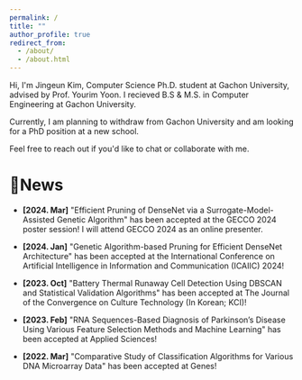 ```yaml
---
permalink: /
title: ""
author_profile: true
redirect_from: 
  - /about/
  - /about.html
---
```


Hi, I'm Jingeun Kim, Computer Science Ph.D. student at Gachon University, advised by Prof. Yourim Yoon.
I recieved B.S & M.S. in Computer Engineering at Gachon University.

Currently, I am planning to withdraw from Gachon University and am looking for a PhD position at a new school.

Feel free to reach out if you'd like to chat or collaborate with me.

News
==================================================================================================================

- **[2024. Mar]** "Efficient Pruning of DenseNet via a Surrogate-Model-Assisted Genetic Algorithm" has been accepted at the GECCO 2024 poster session! I will attend GECCO 2024 as an online presenter.

- **[2024. Jan]** "Genetic Algorithm-based Pruning for Efficient DenseNet Architecture" has been accepted at the International Conference on Artificial Intelligence in Information and Communication (ICAIIC) 2024!

- **[2023. Oct]** "Battery Thermal Runaway Cell Detection Using DBSCAN and Statistical Validation Algorithms" has been accepted at The Journal of the Convergence on Culture Technology (In Korean; KCI)!

- **[2023. Feb]** "RNA Sequences-Based Diagnosis of Parkinson’s Disease Using Various Feature Selection Methods and Machine Learning" has been accepted at Applied Sciences!

- **[2022. Mar]** "Comparative Study of Classification Algorithms for Various DNA Microarray Data" has been accepted at Genes!

